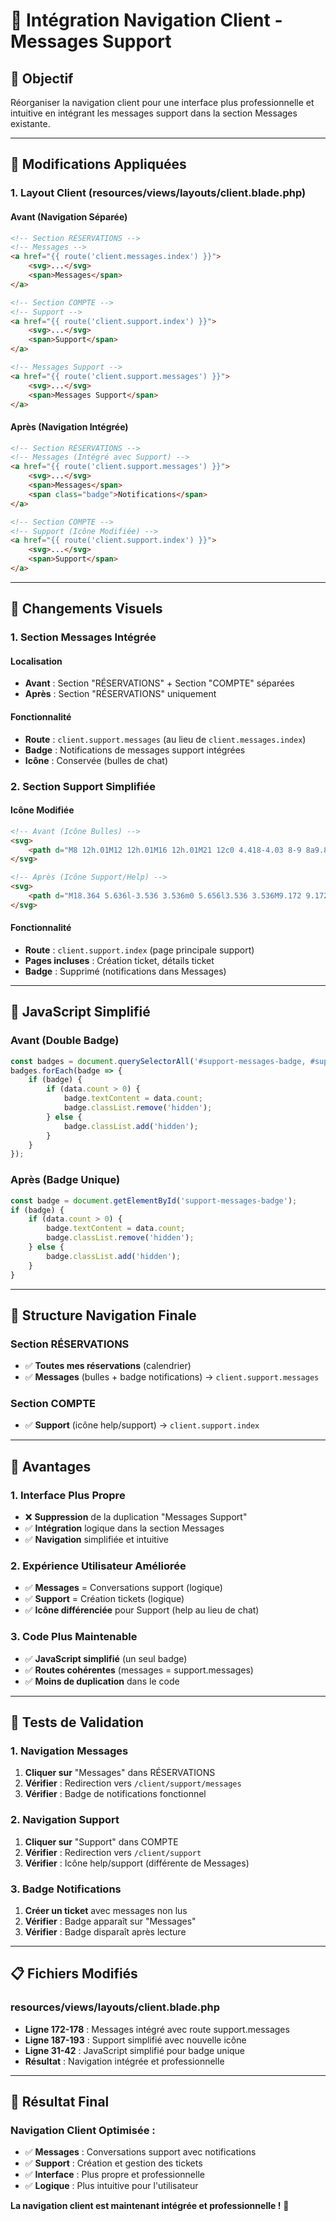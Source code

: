 # 🔄 Intégration Navigation Client - Messages Support

## 🎯 **Objectif**

Réorganiser la navigation client pour une interface plus professionnelle et intuitive en intégrant les messages support dans la section Messages existante.

---

## 🔧 **Modifications Appliquées**

### **1. Layout Client (resources/views/layouts/client.blade.php)**

#### **Avant (Navigation Séparée)**
```html
<!-- Section RÉSERVATIONS -->
<!-- Messages -->
<a href="{{ route('client.messages.index') }}">
    <svg>...</svg>
    <span>Messages</span>
</a>

<!-- Section COMPTE -->
<!-- Support -->
<a href="{{ route('client.support.index') }}">
    <svg>...</svg>
    <span>Support</span>
</a>

<!-- Messages Support -->
<a href="{{ route('client.support.messages') }}">
    <svg>...</svg>
    <span>Messages Support</span>
</a>
```

#### **Après (Navigation Intégrée)**
```html
<!-- Section RÉSERVATIONS -->
<!-- Messages (Intégré avec Support) -->
<a href="{{ route('client.support.messages') }}">
    <svg>...</svg>
    <span>Messages</span>
    <span class="badge">Notifications</span>
</a>

<!-- Section COMPTE -->
<!-- Support (Icône Modifiée) -->
<a href="{{ route('client.support.index') }}">
    <svg>...</svg>
    <span>Support</span>
</a>
```

---

## 🎨 **Changements Visuels**

### **1. Section Messages Intégrée**

#### **Localisation**
- **Avant** : Section "RÉSERVATIONS" + Section "COMPTE" séparées
- **Après** : Section "RÉSERVATIONS" uniquement

#### **Fonctionnalité**
- **Route** : `client.support.messages` (au lieu de `client.messages.index`)
- **Badge** : Notifications de messages support intégrées
- **Icône** : Conservée (bulles de chat)

### **2. Section Support Simplifiée**

#### **Icône Modifiée**
```html
<!-- Avant (Icône Bulles) -->
<svg>
    <path d="M8 12h.01M12 12h.01M16 12h.01M21 12c0 4.418-4.03 8-9 8a9.863 9.863 0 01-4.255-.949L3 20l1.395-3.72C3.512 15.042 3 13.574 3 12c0-4.418 4.03-8 9-8s9 3.582 9 8z"/>
</svg>

<!-- Après (Icône Support/Help) -->
<svg>
    <path d="M18.364 5.636l-3.536 3.536m0 5.656l3.536 3.536M9.172 9.172L5.636 5.636m3.536 9.192L5.636 18.364M12 2.25a9.75 9.75 0 100 19.5 9.75 9.75 0 000-19.5z"/>
</svg>
```

#### **Fonctionnalité**
- **Route** : `client.support.index` (page principale support)
- **Pages incluses** : Création ticket, détails ticket
- **Badge** : Supprimé (notifications dans Messages)

---

## 🔄 **JavaScript Simplifié**

### **Avant (Double Badge)**
```javascript
const badges = document.querySelectorAll('#support-messages-badge, #support-messages-badge-2');
badges.forEach(badge => {
    if (badge) {
        if (data.count > 0) {
            badge.textContent = data.count;
            badge.classList.remove('hidden');
        } else {
            badge.classList.add('hidden');
        }
    }
});
```

### **Après (Badge Unique)**
```javascript
const badge = document.getElementById('support-messages-badge');
if (badge) {
    if (data.count > 0) {
        badge.textContent = data.count;
        badge.classList.remove('hidden');
    } else {
        badge.classList.add('hidden');
    }
}
```

---

## 🎯 **Structure Navigation Finale**

### **Section RÉSERVATIONS**
- ✅ **Toutes mes réservations** (calendrier)
- ✅ **Messages** (bulles + badge notifications) → `client.support.messages`

### **Section COMPTE**
- ✅ **Support** (icône help/support) → `client.support.index`

---

## 🚀 **Avantages**

### **1. Interface Plus Propre**
- ❌ **Suppression** de la duplication "Messages Support"
- ✅ **Intégration** logique dans la section Messages
- ✅ **Navigation** simplifiée et intuitive

### **2. Expérience Utilisateur Améliorée**
- ✅ **Messages** = Conversations support (logique)
- ✅ **Support** = Création tickets (logique)
- ✅ **Icône différenciée** pour Support (help au lieu de chat)

### **3. Code Plus Maintenable**
- ✅ **JavaScript simplifié** (un seul badge)
- ✅ **Routes cohérentes** (messages = support.messages)
- ✅ **Moins de duplication** dans le code

---

## 🧪 **Tests de Validation**

### **1. Navigation Messages**
1. **Cliquer sur** "Messages" dans RÉSERVATIONS
2. **Vérifier** : Redirection vers `/client/support/messages`
3. **Vérifier** : Badge de notifications fonctionnel

### **2. Navigation Support**
1. **Cliquer sur** "Support" dans COMPTE
2. **Vérifier** : Redirection vers `/client/support`
3. **Vérifier** : Icône help/support (différente de Messages)

### **3. Badge Notifications**
1. **Créer un ticket** avec messages non lus
2. **Vérifier** : Badge apparaît sur "Messages"
3. **Vérifier** : Badge disparaît après lecture

---

## 📋 **Fichiers Modifiés**

### **resources/views/layouts/client.blade.php**
- **Ligne 172-178** : Messages intégré avec route support.messages
- **Ligne 187-193** : Support simplifié avec nouvelle icône
- **Ligne 31-42** : JavaScript simplifié pour badge unique
- **Résultat** : Navigation intégrée et professionnelle

---

## 🎉 **Résultat Final**

### **Navigation Client Optimisée :**
- ✅ **Messages** : Conversations support avec notifications
- ✅ **Support** : Création et gestion des tickets
- ✅ **Interface** : Plus propre et professionnelle
- ✅ **Logique** : Plus intuitive pour l'utilisateur

**La navigation client est maintenant intégrée et professionnelle !** 🚀
